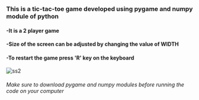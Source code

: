 ### This is a tic-tac-toe game developed using pygame and numpy module of python
#### -It is a 2 player game
#### -Size of the screen can be adjusted by changing the value of WIDTH
#### -To restart the game press 'R' key on the keyboard






![ss2](https://user-images.githubusercontent.com/53288043/91712711-f1f94d80-eba5-11ea-9a57-178e07b93569.png)
###### Make sure to download pygame and numpy modules before running the code on your computer
